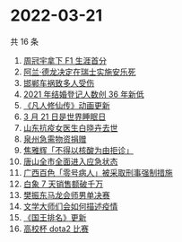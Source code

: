 # 2022-03-21

共 16 条

<!-- BEGIN -->
<!-- 最后更新时间 Mon Mar 21 2022 12:12:40 GMT+0800 (China Standard Time) -->

1. [周冠宇拿下 F1 生涯首分](https://www.zhihu.com/search?q=周冠宇)
1. [阿兰·德龙决定在瑞士实施安乐死](https://www.zhihu.com/search?q=阿兰德龙安乐死)
1. [邯郸车祸致多人受伤](https://www.zhihu.com/search?q=邯郸车祸)
1. [2021 年结婚登记人数创 36 年新低](https://www.zhihu.com/search?q=2021年结婚登记人数)
1. [《凡人修仙传》动画更新](https://www.zhihu.com/search?q=凡人修仙传)
1. [3 月 21 日是世界睡眠日](https://www.zhihu.com/search?q=世界睡眠日)
1. [山东抗疫女医生白晓卉去世](https://www.zhihu.com/search?q=白晓卉)
1. [泉州急需物资捐赠](https://www.zhihu.com/search?q=泉州疫情)
1. [焦雅辉「不得以核酸为由拒诊」](https://www.zhihu.com/search?q=不得以核酸为由拒诊)
1. [唐山全市全面进入应急状态](https://www.zhihu.com/search?q=唐山进入应急状态)
1. [广西百色「零号病人」被采取刑事强制措施](https://www.zhihu.com/search?q=百色零号病人)
1. [白象 7 天销售额破千万](https://www.zhihu.com/search?q=白象销售额)
1. [樊振东马龙会师男单决赛](https://www.zhihu.com/search?q=樊振东)
1. [文学大师们会如何描述疫情](https://www.zhihu.com/search?q=疫情文学)
1. [《国王排名》更新](https://www.zhihu.com/search?q=国王排名)
1. [高校杯 dota2 比赛](https://www.zhihu.com/search?q=dota2)

<!-- END -->
